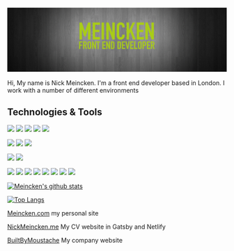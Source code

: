 [![Header](meincken_header.png "Header")](https://nickmeincken.me)

Hi, My name is Nick Meincken. I'm a front end developer based in London. I work with a number of different environments

## Technologies & Tools
![](https://img.shields.io/badge/OS-Apple-informational?style=flat&logo=Apple&logoColor=white&color=2bbc8a)
![](https://img.shields.io/badge/Source&nbsp;Control-Git-informational?style=flat&logo=Git&logoColor=white&color=2bbc8a)
![](https://img.shields.io/badge/Editor-Atom-informational?style=flat&logo=Atom&logoColor=white&color=2bbc8a)
![](https://img.shields.io/badge/Graphics-Adobe&nbsp;Photoshop-informational?style=flat&logo=Adobe-Photoshop&logoColor=white&color=2bbc8a)
![](https://img.shields.io/badge/Graphics-Sketch-informational?style=flat&logo=Sketch&logoColor=white&color=2bbc8a)


![](https://img.shields.io/badge/CMS-AEM-informational?style=flat&logo=Adobe&logoColor=white&color=2bbc8a)
![](https://img.shields.io/badge/CMS-WordPress-informational?style=flat&logo=WordPress&logoColor=white&color=2bbc8a)
![](https://img.shields.io/badge/CMS-Shopify-informational?style=flat&logo=Shopify&logoColor=white&color=2bbc8a)

![](https://img.shields.io/badge/Framework-Bootstrap-informational?style=flat&logo=Bootstrap&logoColor=white&color=2bbc8a)
![](https://img.shields.io/badge/Framework-Tailwind&nbsp;CSS-informational?style=flat&logo=Tailwind-CSS&logoColor=white&color=2bbc8a)

![](https://img.shields.io/badge/Code-HTML5-informational?style=flat&logo=HTML5&logoColor=white&color=2bbc8a)
![](https://img.shields.io/badge/Code-JavaScript-informational?style=flat&logo=JavaScript&logoColor=white&color=2bbc8a)
![](https://img.shields.io/badge/Code-CSS3-informational?style=flat&logo=CSS3&logoColor=white&color=2bbc8a)
![](https://img.shields.io/badge/Code-Gatsby-informational?style=flat&logo=Gatsby&logoColor=white&color=2bbc8a)
![](https://img.shields.io/badge/Code-React-informational?style=flat&logo=React&logoColor=white&color=2bbc8a)
![](https://img.shields.io/badge/Code-Sass-informational?style=flat&logo=Sass&logoColor=white&color=2bbc8a)
![](https://img.shields.io/badge/Code-PostCSS-informational?style=flat&logo=PostCSS&logoColor=white&color=2bbc8a)
![](https://img.shields.io/badge/Code-GraphQL-informational?style=flat&logo=GraphQL&logoColor=white&color=2bbc8a)

[![Meincken's github stats](https://github-readme-stats.vercel.app/api?username=meincken&hide=contribs,prs&show_icons=true&theme=dark)](https://github.com/meincken/github-readme-stats)

[![Top Langs](https://github-readme-stats.vercel.app/api/top-langs/?username=meincken&theme=dark&layout=compact)](https://github.com/meincken/github-readme-stats)

[Meincken.com](https://meincken.com) my personal site

[NickMeincken.me](https://nickmeincken.me) My CV website in Gatsby and Netlify

[BuiltByMoustache](https://builtbymoustache.com) My company website
